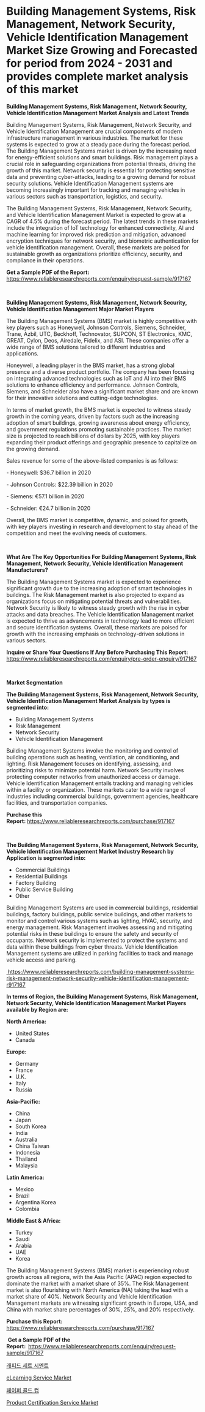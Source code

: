 <p><h1>Building Management Systems, Risk Management, Network Security, Vehicle Identification Management Market Size Growing and Forecasted for period from 2024 - 2031 and provides complete market analysis of this market</h1></p><p><strong>Building Management Systems, Risk Management, Network Security, Vehicle Identification Management Market Analysis and Latest Trends</strong></p>
<p><p>Building Management Systems, Risk Management, Network Security, and Vehicle Identification Management are crucial components of modern infrastructure management in various industries. The market for these systems is expected to grow at a steady pace during the forecast period. The Building Management Systems market is driven by the increasing need for energy-efficient solutions and smart buildings. Risk management plays a crucial role in safeguarding organizations from potential threats, driving the growth of this market. Network security is essential for protecting sensitive data and preventing cyber-attacks, leading to a growing demand for robust security solutions. Vehicle Identification Management systems are becoming increasingly important for tracking and managing vehicles in various sectors such as transportation, logistics, and security.</p><p>The Building Management Systems, Risk Management, Network Security, and Vehicle Identification Management Market is expected to grow at a CAGR of 4.5% during the forecast period. The latest trends in these markets include the integration of IoT technology for enhanced connectivity, AI and machine learning for improved risk prediction and mitigation, advanced encryption techniques for network security, and biometric authentication for vehicle identification management. Overall, these markets are poised for sustainable growth as organizations prioritize efficiency, security, and compliance in their operations.</p></p>
<p><strong>Get a Sample PDF of the Report:&nbsp;</strong> <a href="https://www.reliableresearchreports.com/enquiry/request-sample/917167">https://www.reliableresearchreports.com/enquiry/request-sample/917167</a></p>
<p>&nbsp;</p>
<p><strong>Building Management Systems, Risk Management, Network Security, Vehicle Identification Management Major Market Players</strong></p>
<p><p>The Building Management Systems (BMS) market is highly competitive with key players such as Honeywell, Johnson Controls, Siemens, Schneider, Trane, Azbil, UTC, Beckhoff, Technovator, SUPCON, ST Electronics, KMC, GREAT, Cylon, Deos, Airedale, Fidelix, and ASI. These companies offer a wide range of BMS solutions tailored to different industries and applications.</p><p>Honeywell, a leading player in the BMS market, has a strong global presence and a diverse product portfolio. The company has been focusing on integrating advanced technologies such as IoT and AI into their BMS solutions to enhance efficiency and performance. Johnson Controls, Siemens, and Schneider also have a significant market share and are known for their innovative solutions and cutting-edge technologies.</p><p>In terms of market growth, the BMS market is expected to witness steady growth in the coming years, driven by factors such as the increasing adoption of smart buildings, growing awareness about energy efficiency, and government regulations promoting sustainable practices. The market size is projected to reach billions of dollars by 2025, with key players expanding their product offerings and geographic presence to capitalize on the growing demand.</p><p>Sales revenue for some of the above-listed companies is as follows:</p><p>- Honeywell: $36.7 billion in 2020</p><p>- Johnson Controls: $22.39 billion in 2020</p><p>- Siemens: €57.1 billion in 2020</p><p>- Schneider: €24.7 billion in 2020</p><p>Overall, the BMS market is competitive, dynamic, and poised for growth, with key players investing in research and development to stay ahead of the competition and meet the evolving needs of customers.</p></p>
<p>&nbsp;</p>
<p><strong>What Are The Key Opportunities For Building Management Systems, Risk Management, Network Security, Vehicle Identification Management Manufacturers?</strong></p>
<p><p>The Building Management Systems market is expected to experience significant growth due to the increasing adoption of smart technologies in buildings. The Risk Management market is also projected to expand as organizations focus on mitigating potential threats and vulnerabilities. Network Security is likely to witness steady growth with the rise in cyber attacks and data breaches. The Vehicle Identification Management market is expected to thrive as advancements in technology lead to more efficient and secure identification systems. Overall, these markets are poised for growth with the increasing emphasis on technology-driven solutions in various sectors.</p></p>
<p><strong>Inquire or Share Your Questions If Any Before Purchasing This Report:</strong> <a href="https://www.reliableresearchreports.com/enquiry/pre-order-enquiry/917167">https://www.reliableresearchreports.com/enquiry/pre-order-enquiry/917167</a></p>
<p>&nbsp;</p>
<p><strong>Market Segmentation</strong></p>
<p><strong>The Building Management Systems, Risk Management, Network Security, Vehicle Identification Management Market Analysis by types is segmented into:</strong></p>
<p><ul><li>Building Management Systems</li><li>Risk Management</li><li>Network Security</li><li>Vehicle Identification Management</li></ul></p>
<p><p>Building Management Systems involve the monitoring and control of building operations such as heating, ventilation, air conditioning, and lighting. Risk Management focuses on identifying, assessing, and prioritizing risks to minimize potential harm. Network Security involves protecting computer networks from unauthorized access or damage. Vehicle Identification Management entails tracking and managing vehicles within a facility or organization. These markets cater to a wide range of industries including commercial buildings, government agencies, healthcare facilities, and transportation companies.</p></p>
<p><strong>Purchase this Report:&nbsp;</strong><a href="https://www.reliableresearchreports.com/purchase/917167">https://www.reliableresearchreports.com/purchase/917167</a></p>
<p>&nbsp;</p>
<p><strong>The Building Management Systems, Risk Management, Network Security, Vehicle Identification Management Market Industry Research by Application is segmented into:</strong></p>
<p><ul><li>Commercial Buildings</li><li>Residential Buildings</li><li>Factory Building</li><li>Public Service Building</li><li>Other</li></ul></p>
<p><p>Building Management Systems are used in commercial buildings, residential buildings, factory buildings, public service buildings, and other markets to monitor and control various systems such as lighting, HVAC, security, and energy management. Risk Management involves assessing and mitigating potential risks in these buildings to ensure the safety and security of occupants. Network security is implemented to protect the systems and data within these buildings from cyber threats. Vehicle Identification Management systems are utilized in parking facilities to track and manage vehicle access and parking.</p></p>
<p><a href="https://www.reliableresearchreports.com/building-management-systems-risk-management-network-security-vehicle-identification-management-r917167">&nbsp;https://www.reliableresearchreports.com/building-management-systems-risk-management-network-security-vehicle-identification-management-r917167</a></p>
<p><strong>In terms of Region, the Building Management Systems, Risk Management, Network Security, Vehicle Identification Management Market Players available by Region are:</strong></p>
<p>
    <p> <strong> North America: </strong>
        <ul>
            <li>United States</li>
            <li>Canada</li>
        </ul>
        </p> 
    <p> <strong> Europe: </strong>
        <ul>
            <li>Germany</li>
            <li>France</li>
            <li>U.K.</li>
            <li>Italy</li>
            <li>Russia</li>
        </ul>
        </p> 
    <p> <strong> Asia-Pacific: </strong>
        <ul>
            <li>China</li>
            <li>Japan</li>
            <li>South Korea</li>
            <li>India</li>
            <li>Australia</li>
            <li>China Taiwan</li>
            <li>Indonesia</li>
            <li>Thailand</li>
            <li>Malaysia</li>
        </ul>
        </p> 
    <p> <strong> Latin America: </strong>
        <ul>
            <li>Mexico</li>
            <li>Brazil</li>
            <li>Argentina Korea</li>
            <li>Colombia</li>
        </ul>
        </p> 
    <p> <strong> Middle East & Africa: </strong>
        <ul>
            <li>Turkey</li>
            <li>Saudi</li>
            <li>Arabia</li>
            <li>UAE</li>
            <li>Korea</li>
        </ul>
    </p>
    </p>
<p><p>The Building Management Systems (BMS) market is experiencing robust growth across all regions, with the Asia Pacific (APAC) region expected to dominate the market with a market share of 35%. The Risk Management market is also flourishing with North America (NA) taking the lead with a market share of 40%. Network Security and Vehicle Identification Management markets are witnessing significant growth in Europe, USA, and China with market share percentages of 30%, 25%, and 20% respectively.</p></p>
<p><strong>Purchase this Report: </strong><a href="https://www.reliableresearchreports.com/purchase/917167">https://www.reliableresearchreports.com/purchase/917167</a></p>
<p>&nbsp;<strong>Get a Sample PDF of the Report:&nbsp;&nbsp;</strong><a href="https://www.reliableresearchreports.com/enquiry/request-sample/917167">https://www.reliableresearchreports.com/enquiry/request-sample/917167</a></p>
<p><strong></strong></p>
<p><p><a href="https://medium.com/@jaceykeebler2022/%EB%B9%A0%EB%A5%B8-%EC%84%A4%EC%A0%95-%EC%8B%9C%EB%A9%98%ED%8A%B8-%EC%8B%9C%EC%9E%A5-%EB%B6%84%EC%84%9D-cagr-%EC%8B%9C%EC%9E%A5-%EC%84%B8%EB%B6%84%ED%99%94-%EB%B0%8F-%EA%B8%80%EB%A1%9C%EB%B2%8C-%EC%82%B0%EC%97%85-%EA%B0%9C%EC%9A%94-6f52cfc0d9b8">래피드 세트 시멘트</a></p><p><a href="https://www.linkedin.com/pulse/elearning-servicenbspmarket-focuses-market-share-size-projected-bxdbe">eLearning Service Market</a></p><p><a href="https://medium.com/@raymondietrich7892023/%EC%A2%85%EC%9D%B4-%EC%BB%B5-%EC%8B%9C%EC%9E%A5-%EA%B2%BD%EC%9F%81-%EB%B6%84%EC%84%9D-%EC%8B%9C%EC%9E%A5-%EB%8F%99%ED%96%A5-%EB%B0%8F-2031%EB%85%84%EA%B9%8C%EC%A7%80%EC%9D%98-%EC%98%88%EC%B8%A1-d92a0d8b6350">페이퍼 콜드 컵</a></p><p><a href="https://www.linkedin.com/pulse/product-certification-service-market-report-reveals-latest-trends-amwte">Product Certification Service Market</a></p></p>